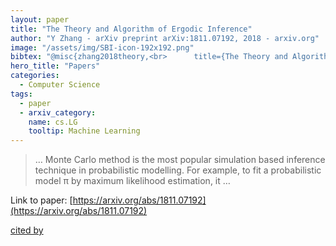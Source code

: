 ```yaml
---
layout: paper
title: "The Theory and Algorithm of Ergodic Inference"
author: "Y Zhang - arXiv preprint arXiv:1811.07192, 2018 - arxiv.org"
image: "/assets/img/SBI-icon-192x192.png"
bibtex: "@misc{zhang2018theory,<br>      title={The Theory and Algorithm of Ergodic Inference}, <br>      author={Yichuan Zhang},<br>      year={2018},<br>      eprint={1811.07192},<br>      archivePrefix={arXiv},<br>      primaryClass={cs.LG}<br>}"
hero_title: "Papers"
categories:
  - Computer Science
tags:
  - paper
  - arxiv_category:
    name: cs.LG
    tooltip: Machine Learning
---
```

>… Monte Carlo method is the most popular simulation based inference technique in probabilistic modelling. For example, to fit a probabilistic model π by maximum likelihood estimation, it …

Link to paper: [https://arxiv.org/abs/1811.07192](https://arxiv.org/abs/1811.07192)

[cited by](https://scholar.google.com/scholar?cites=15589766408368701334&as_sdt=2005&sciodt=0,5&hl=en&num=20)
